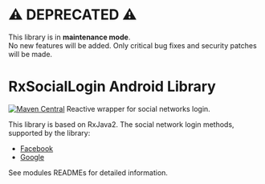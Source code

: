 # ⚠️ DEPRECATED ⚠️
This library is in **maintenance mode**.  
No new features will be added. Only critical bug fixes and security patches will be made.

# RxSocialLogin Android Library
[ ![Maven Central](https://maven-badges.herokuapp.com/maven-central/io.github.ackeecz/rx-social-login-core/badge.svg)](https://maven-badges.herokuapp.com/maven-central/io.github.ackeecz/rx-social-login-core)
Reactive wrapper for social networks login.

This library is based on RxJava2. The social network login methods, supported by the library:

- [Facebook](https://github.com/AckeeCZ/RxSocialLogin/tree/master/facebook)
- [Google](https://github.com/AckeeCZ/RxSocialLogin/tree/master/google)

See modules READMEs for detailed information.
